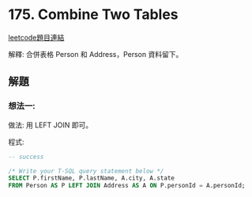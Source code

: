 # 175. Combine Two Tables

[leetcode題目連結](https://leetcode.com/problems/combine-two-tables/)

解釋: 合併表格 Person 和 Address，Person 資料留下。

## 解題

### 想法一:

做法: 用 LEFT JOIN 即可。

程式:

```sql
-- success

/* Write your T-SQL query statement below */
SELECT P.firstName, P.lastName, A.city, A.state
FROM Person AS P LEFT JOIN Address AS A ON P.personId = A.personId;
```

<!--

<br/>

### 想法二:

做法:

程式:

```c++
// success
// time:  O()
// space: O()


```

省思: 

<br/>

<!--
### 網路解一:

```c++

```
-->

